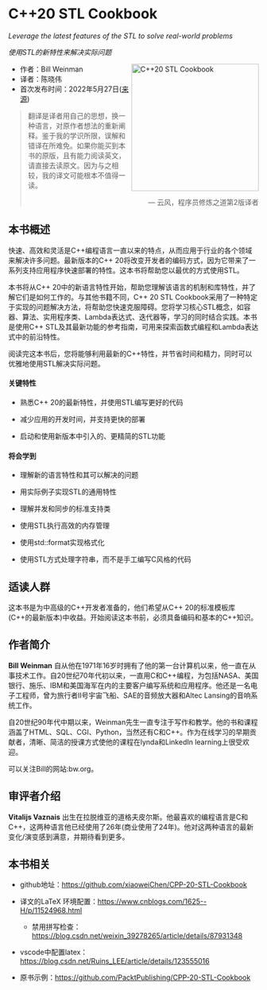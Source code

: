# C++20 STL Cookbook

*Leverage the latest features of the STL to solve real-world problems*

*使用STL的新特性来解决实际问题*

<a href="https://www.packtpub.com/product/c-20-stl-cookbook/9781803248714?utm_source=github&utm_medium=repository&utm_campaign=9781803248714"><img src="https://static.packt-cdn.com/products/9781803248714/cover/smaller" alt="C++20 STL Cookbook" height="256px" align="right"></a>

* 作者：Bill Weinman 
* 译者：陈晓伟
* 首次发布时间：2022年5月27日([来源](https://www.amazon.com/20-STL-Cookbook-Leverage-real-world/dp/1803248718/ref=sr_1_3?keywords=Modern+CMake+for+C%2B%2B&qid=1661265799&s=books&sr=1-3))

> 翻译是译者用自己的思想，换一种语言，对原作者想法的重新阐释。鉴于我的学识所限，误解和错译在所难免。如果你能买到本书的原版，且有能力阅读英文，请直接去读原文。因为与之相较，我的译文可能根本不值得一读。
>
> <p align="right"> — 云风，程序员修炼之道第2版译者</p>

## 本书概述

快速、高效和灵活是C++编程语言一直以来的特点，从而应用于行业的各个领域来解决许多问题。最新版本的C++ 20将改变开发者的编码方式，因为它带来了一系列支持应用程序快速部署的特性。这本书将帮助您以最优的方式使用STL。

本书将从C++ 20中的新语言特性开始，帮助您理解该语言的机制和库特性，并了解它们是如何工作的。与其他书籍不同，C++ 20 STL Cookbook采用了一种特定于实现的问题解决方法，将帮助您快速克服障碍。您将学习核心STL概念，如容器、算法、实用程序类、Lambda表达式、迭代器等，学习的同时结合实践。本书是使用C++ STL及其最新功能的参考指南，可用来探索函数式编程和Lambda表达式中的前沿特性。

阅读完这本书后，您将能够利用最新的C++特性，并节省时间和精力，同时可以优雅地使用STL解决实际问题。

#### 关键特性

- 熟悉C++ 20的最新特性，并使用STL编写更好的代码

- 减少应用的开发时间，并支持更快的部署
- 启动和使用新版本中引入的、更精简的STL功能

#### 将会学到

- 理解新的语言特性和其可以解决的问题

- 用实际例子实现STL的通用特性

- 理解并发和同步的标准支持类

- 使用STL执行高效的内存管理

- 使用std::format实现格式化

- 使用STL方式处理字符串，而不是手工编写C风格的代码

  

## 适读人群

这本书是为中高级的C++开发者准备的，他们希望从C++ 20的标准模板库(C++的最新版本)中收益。开始阅读这本书前，必须具备编码和基本的C++知识。

## 作者简介

**Bill Weinman** 自从他在1971年16岁时拥有了他的第一台计算机以来，他一直在从事技术工作。自20世纪70年代初以来，一直用C和C++编程，为包括NASA、美国银行、施乐、IBM和美国海军在内的主要客户编写系统和应用程序。他还是一名电子工程师，曾为旅行者II号宇宙飞船、SAE的音频放大器和Altec Lansing的音响系统工作。

自20世纪90年代中期以来，Weinman先生一直专注于写作和教学。他的书和课程涵盖了HTML、SQL、CGI、Python，当然还有C和C++。作为在线学习的早期贡献者，清晰、简洁的授课方式使他的课程在lynda和LinkedIn learning上很受欢迎。

可以关注Bill的网站:bw.org。



## 审评者介绍

**Vitalijs Vaznais** 出生在拉脱维亚的道格夫皮尔斯。他最喜欢的编程语言是C和C++，这两种语言他已经使用了26年(商业使用了24年)。他对这两种语言的最新变化/演变感到满意，并期待看到更多。



## 本书相关

* github地址：https://github.com/xiaoweiChen/CPP-20-STL-Cookbook
* 译文的LaTeX 环境配置：https://www.cnblogs.com/1625--H/p/11524968.html 
  * 禁用拼写检查：https://blog.csdn.net/weixin_39278265/article/details/87931348

* vscode中配置latex：https://blog.csdn.net/Ruins_LEE/article/details/123555016
* 原书示例：https://github.com/PacktPublishing/CPP-20-STL-Cookbook

